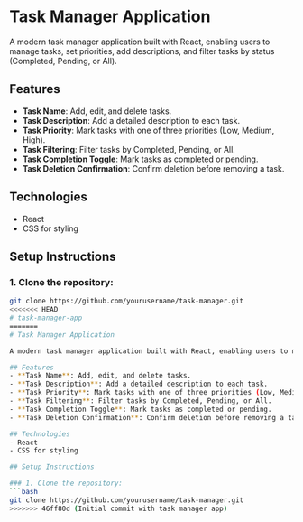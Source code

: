 # Task Manager Application

A modern task manager application built with React, enabling users to manage tasks, set priorities, add descriptions, and filter tasks by status (Completed, Pending, or All).

## Features
- **Task Name**: Add, edit, and delete tasks.
- **Task Description**: Add a detailed description to each task.
- **Task Priority**: Mark tasks with one of three priorities (Low, Medium, High).
- **Task Filtering**: Filter tasks by Completed, Pending, or All.
- **Task Completion Toggle**: Mark tasks as completed or pending.
- **Task Deletion Confirmation**: Confirm deletion before removing a task.

## Technologies
- React
- CSS for styling

## Setup Instructions

### 1. Clone the repository:
```bash
git clone https://github.com/yourusername/task-manager.git
<<<<<<< HEAD
# task-manager-app
=======
# Task Manager Application

A modern task manager application built with React, enabling users to manage tasks, set priorities, add descriptions, and filter tasks by status (Completed, Pending). The app also allows task editing and deletion, with a confirmation prompt for deletion.

## Features
- **Task Name**: Add, edit, and delete tasks.
- **Task Description**: Add a detailed description to each task.
- **Task Priority**: Mark tasks with one of three priorities (Low, Medium, High).
- **Task Filtering**: Filter tasks by Completed, Pending, or All.
- **Task Completion Toggle**: Mark tasks as completed or pending.
- **Task Deletion Confirmation**: Confirm deletion before removing a task.

## Technologies
- React
- CSS for styling

## Setup Instructions

### 1. Clone the repository:
```bash
git clone https://github.com/yourusername/task-manager.git
>>>>>>> 46ff80d (Initial commit with task manager app)



